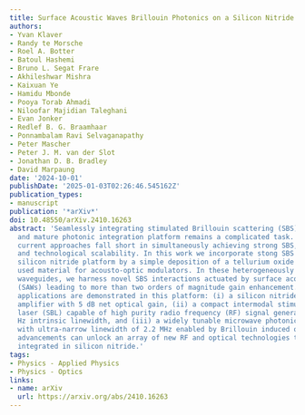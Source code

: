 ```yaml
---
title: Surface Acoustic Waves Brillouin Photonics on a Silicon Nitride Chip
authors:
- Yvan Klaver
- Randy te Morsche
- Roel A. Botter
- Batoul Hashemi
- Bruno L. Segat Frare
- Akhileshwar Mishra
- Kaixuan Ye
- Hamidu Mbonde
- Pooya Torab Ahmadi
- Niloofar Majidian Taleghani
- Evan Jonker
- Redlef B. G. Braamhaar
- Ponnambalam Ravi Selvaganapathy
- Peter Mascher
- Peter J. M. van der Slot
- Jonathan D. B. Bradley
- David Marpaung
date: '2024-10-01'
publishDate: '2025-01-03T02:26:46.545162Z'
publication_types:
- manuscript
publication: '*arXiv*'
doi: 10.48550/arXiv.2410.16263
abstract: 'Seamlessly integrating stimulated Brillouin scattering (SBS) in a low-loss
  and mature photonic integration platform remains a complicated task. Virtually all
  current approaches fall short in simultaneously achieving strong SBS, low losses,
  and technological scalability. In this work we incorporate stong SBS into a standard
  silicon nitride platform by a simple deposition of a tellurium oxide layer, a commonly
  used material for acousto-optic modulators. In these heterogeneously integrated
  waveguides, we harness novel SBS interactions actuated by surface acoustic waves
  (SAWs) leading to more than two orders of magnitude gain enhancement. Three novel
  applications are demonstrated in this platform: (i) a silicon nitride Brillouin
  amplifier with 5 dB net optical gain, (ii) a compact intermodal stimulated Brillouin
  laser (SBL) capable of high purity radio frequency (RF) signal generation with 7
  Hz intrinsic linewidth, and (iii) a widely tunable microwave photonic notch filter
  with ultra-narrow linewidth of 2.2 MHz enabled by Brillouin induced opacity. These
  advancements can unlock an array of new RF and optical technologies to be directly
  integrated in silicon nitride.'
tags:
- Physics - Applied Physics
- Physics - Optics
links:
- name: arXiv
  url: https://arxiv.org/abs/2410.16263
---
```

